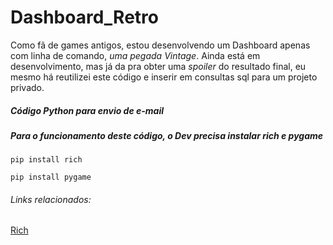 # Dashboard_Retro

Como fã de games antigos, estou desenvolvendo um Dashboard apenas com linha de comando, *uma pegada Vintage*.
Ainda está em desenvolvimento, mas já da pra obter uma *spoiler* do resultado final, eu mesmo há reutilizei este código e inserir em consultas sql para um projeto privado.
##### Código Python para envio de e-mail

##### Para o funcionamento deste código, o Dev precisa instalar rich e pygame

```terminal
pip install rich
```
```terminal
pip install pygame
```

###### Links relacionados:
[Rich](https://rich.readthedocs.io/en/stable/introduction.html)
